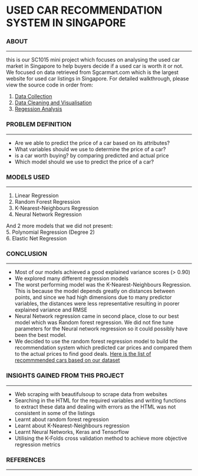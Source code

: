 # USED CAR RECOMMENDATION SYSTEM IN SINGAPORE

### ABOUT
---
this is our SC1015 mini project which focuses on analysing the used car market in Singapore to help buyers decide if a used car is worth it or not.
We focused on data retrieved from Sgcarmart.com which is the largest website for used car listings in Singapore. For detailed walkthrough, please view the source code in order from:

1. [Data Collection](https://github.com/nathanpua/SC1015/tree/main/Data_Collection)
2. [Data Cleaning and Visualisation](https://github.com/nathanpua/SC1015/blob/main/EDA.ipynb)
3. [Regession Analysis](https://github.com/nathanpua/SC1015/blob/main/regression.ipynb)

### PROBLEM DEFINITION
---
* Are we able to predict the price of a car based on its attributes?
* What variables should we use to determine the price of a car?
* is a car worth buying? by comparing predicted and actual price
* Which model should we use to predict the price of a car?

### MODELS USED
---
1. Linear Regression  
2. Random Forest Regression  
3. K-Nearest-Neighbours Regression
4. Neural Network Regression

 And 2 more models that we did not present:  
 5. Polynomial Regression (Degree 2)  
 6. Elastic Net Regression  

### CONCLUSION
---
* Most of our models achieved a good explained variance scores (> 0.90)
* We explored many different regression models
* The worst performing model was the K-Nearest-Neighbours Regression. This is because the model depends greatly on distances between points, and since we had high dimensions due to many predictor variables, the distances were less representative resulting in poorer explained variance and RMSE
* Neural Network regression came in second place, close to our best model which was Random forest regression. We did not fine tune parameters for the Neural network regression so it could possibly have been the best model.
* We decided to use the random forest regression model to build the recommendation system which predicted car prices and compared them to the actual prices to find good deals. [Here is the list of recommmended cars based on our dataset](https://github.com/nathanpua/SC1015/blob/main/datasets/reccomended.csv)

### INSIGHTS GAINED FROM THIS PROJECT
---
* Web scraping with beautifulsoup to scrape data from websites
* Searching in the HTML for the required variables and writing functions to extract these data and dealing with errors as the HTML was not consistent in some of the listings
* Learnt about random forest regression
* Learnt about K-Nearest-Neighbours regression
* Learnt Neural Networks, Keras and Tensorflow
* Utilising the K-Folds cross validation method to achieve more objective regression metrics


### REFERENCES
---


